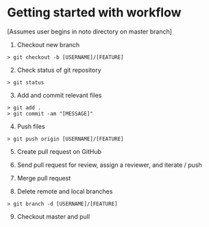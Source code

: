 # Getting started with workflow

[Assumes user begins in noto directory on master branch]

1. Checkout new branch
```
> git checkout -b [USERNAME]/[FEATURE]
```

2. Check status of git repository
```
> git status
```

3. Add and commit relevant files
```
> git add .
> git commit -am "[MESSAGE]"
```

4. Push files
```
> git push origin [USERNAME]/[FEATURE]
```

5. Create pull request on GitHub

6. Send pull request for review, assign a reviewer, and iterate / push

7. Merge pull request

8. Delete remote and local branches
```
> git branch -d [USERNAME]/[FEATURE]
```

9. Checkout master and pull
